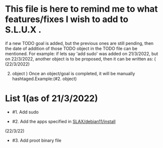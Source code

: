 # This file is here to remind me to what features/fixes I wish to add to  S.L.U.X .
if a new TODO goal is added, but the previous ones are still pending, then the date of addition of those TODO object in the TODO file can be mentioned.
For example: if lets say 'add sudo' was added on 21/3/2022, but on 22/3/2022, another object is to be proposed, then it can be written as:
(
(22/3/2022)

2. object
)
Once an object/goal is completed, it will be manually hashtaged.Example:(#2. object)
# List 1(as of 21/3/2022)
- #1. Add sudo

- #2. Add the apps specified in [SLAX/debian11/install](https://www.github.com/tomas-m/linux-live/Slax/debian11/build)

(22/3/22)

- #3. Add proot binary file
